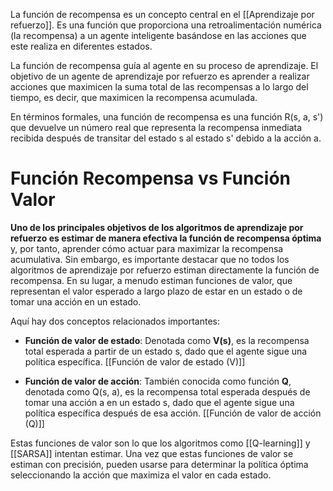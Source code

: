 
La función de recompensa es un concepto central en el [[Aprendizaje por refuerzo]]. Es una función que proporciona una retroalimentación numérica (la recompensa) a un agente inteligente basándose en las acciones que este realiza en diferentes estados.

La función de recompensa guía al agente en su proceso de aprendizaje. El objetivo de un agente de aprendizaje por refuerzo es aprender a realizar acciones que maximicen la suma total de las recompensas a lo largo del tiempo, es decir, que maximicen la recompensa acumulada.

En términos formales, una función de recompensa es una función R(s, a, s') que devuelve un número real que representa la recompensa inmediata recibida después de transitar del estado s al estado s' debido a la acción a.

# Función Recompensa vs Función Valor

**Uno de los principales objetivos de los algoritmos de aprendizaje por refuerzo es estimar de manera efectiva la función de recompensa óptima** y, por tanto, aprender cómo actuar para maximizar la recompensa acumulativa. Sin embargo, es importante destacar que no todos los algoritmos de aprendizaje por refuerzo estiman directamente la función de recompensa. En su lugar, a menudo estiman funciones de valor, que representan el valor esperado a largo plazo de estar en un estado o de tomar una acción en un estado.

Aquí hay dos conceptos relacionados importantes:

- **Función de valor de estado**: Denotada como **V(s)**, es la recompensa total esperada a partir de un estado s, dado que el agente sigue una política específica. [[Función de valor de estado (V)]]
  
- **Función de valor de acción**: También conocida como función **Q**, denotada como Q(s, a), es la recompensa total esperada después de tomar una acción a en un estado s, dado que el agente sigue una política específica después de esa acción. [[Función de valor de acción (Q)]]

Estas funciones de valor son lo que los algoritmos como [[Q-learning]] y [[SARSA]] intentan estimar. Una vez que estas funciones de valor se estiman con precisión, pueden usarse para determinar la política óptima seleccionando la acción que maximiza el valor en cada estado.
